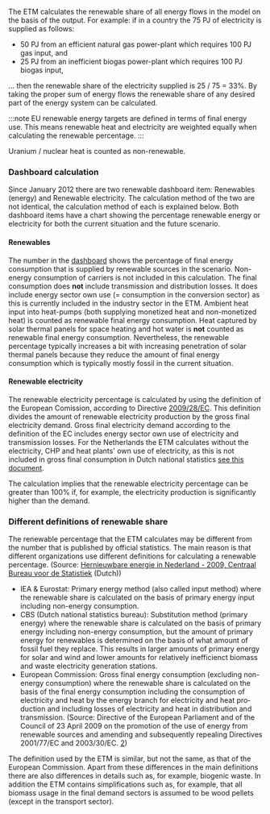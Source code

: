 
The ETM calculates the renewable share of all energy flows in the model on the basis of the output. For example: if in a country the 75 PJ of electricity is supplied as follows:

* 50 PJ from an efficient natural gas power-plant which requires 100 PJ gas input, and
* 25 PJ from an inefficient biogas power-plant which requires 100 PJ biogas input,

... then the renewable share of the electricity supplied is 25 / 75 = 33%. By taking the proper sum of energy flows the renewable share of any desired part of the energy system can be calculated.

:::note
EU renewable energy targets are defined in terms of final energy use. This means renewable heat and electricity are weighted equally when calculating the renewable percentage.
:::

Uranium / nuclear heat is counted as non-renewable.

### Dashboard calculation

Since January 2012 there are two renewable dashboard item: Renewables (energy) and Renewable electricity. The calculation method of the two are not identical, the calculation method of each is explained below. Both dashboard items have a chart showing the percentage renewable energy or electricity for both the current situation and the future scenario.

#### Renewables

The number in the [dashboard](/dashboard) shows the percentage of final energy consumption that is supplied by renewable sources in the scenario. Non-energy consumption of carriers is not included in this calculation. The final consumption does **not** include transmission and distribution losses. It does include energy sector own use (= consumption in the conversion sector) as this is currently included in the industry sector in the ETM. Ambient heat input into heat-pumps (both supplying monetized heat and non-monetized heat) is counted as renewable final energy consumption. Heat captured by solar thermal panels for space heating and hot water is **not** counted as renewable final energy consumption. Nevertheless, the renewable percentage typically increases a bit with increasing penetration of solar thermal panels because they reduce the amount of final energy consumption which is typically mostly fossil in the current situation.

#### Renewable electricity

The renewable electricity percentage is calculated by using the definition of the European Comission, according to Directive [2009/28/EC](http://eur-lex.europa.eu/eli/dir/2009/28/oj). This definition divides the amount of renewable electricity production by the gross final electricity demand. Gross final electricity demand according to the definition of the EC includes energy sector own use of electricity and transmission losses. For the Netherlands the ETM calculates without the electricity, CHP and heat plants' own use of electricity, as this is not included in gross final consumption in Dutch national statistics [see this document](http://refman.et-model.com/publications/1562).

The calculation implies that the renewable electricity percentage can be greater than 100% if, for example, the electricity production is significantly higher than the demand.

### Different definitions of renewable share

The renewable percentage that the ETM calculates may be different from the number that is published by official statistics. The main reason is that different organizations use different definitions for calculating a renewable percentage. (Source: [Hernieuwbare energie in Nederland - 2009, Centraal Bureau voor de Statistiek](http://refman.et-model.com/publications/1582) (Dutch))

-   IEA & Eurostat: Primary energy method (also called input method) where the renewable share is calculated on the basis of primary energy input including non-energy consumption.
-   CBS (Dutch national statistics bureau): Substitution method (primary energy) where the renewable share is calculated on the basis of primary energy including non-energy consumption, but the amount of primary energy for renewables is determined on the basis of what amount of fossil fuel they replace. This results in larger amounts of primary energy for solar and wind and lower amounts for relatively inefficienct biomass and waste electricity generation stations.
-   European Commission: Gross final energy consumption (excluding non-energy consumption) where the renewable share is calculated on the basis of the final energy consumption including the consumption of electric­ity and heat by the energy branch for electricity and heat pro­duction and including losses of electricity and heat in distribution and transmission. (Source: Directive of the European Parliament and of the Council of 23 April 2009 on the promotion of the use of energy from renewable sources and amending and subsequently repealing Directives 2001/77/EC and 2003/30/EC. [2](http://eur-lex.europa.eu/LexUriServ/LexUriServ.do?uri=OJ:L:2009:140:0016:0062:en:PDF))

The definition used by the ETM is similar, but not the same, as that of the European Commission. Apart from these differences in the main definitions there are also differences in details such as, for example, biogenic waste. In addition the ETM contains simplifications such as, for example, that all biomass usage in the final demand sectors is assumed to be wood pellets (except in the transport sector).
